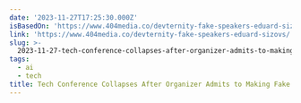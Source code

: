 ```yaml
---
date: '2023-11-27T17:25:30.000Z'
isBasedOn: 'https://www.404media.co/devternity-fake-speakers-eduard-sizovs/'
link: 'https://www.404media.co/devternity-fake-speakers-eduard-sizovs/'
slug: >-
  2023-11-27-tech-conference-collapses-after-organizer-admits-to-making-fake-auto-gener
tags:
  - ai
  - tech
title: Tech Conference Collapses After Organizer Admits to Making Fake ‘Auto-Gener
---
```



